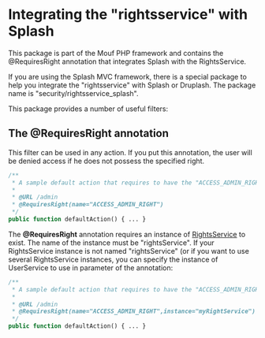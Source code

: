 Integrating the "rightsservice" with Splash
===========================================

This package is part of the Mouf PHP framework and contains the @RequiresRight annotation that integrates Splash with the RightsService.

If you are using the Splash MVC framework, there is a special package to help you
integrate the "rightsservice" with Splash or Druplash. The package name is "security/rightsservice_splash".

This package provides a number of useful filters:

The <b>@RequiresRight</b> annotation
------------------------------------

This filter can be used in any action. If you put this annotation, the user will be denied access
if he does not possess the specified right.

```php
/**
 * A sample default action that requires to have the "ACCESS_ADMIN_RIGHT" right.
 *
 * @URL /admin
 * @RequiresRight(name="ACCESS_ADMIN_RIGHT")
 */
public function defaultAction() { ... }
```

The <b>@RequiresRight</b> annotation requires an instance of <a href="rightsservice_package.html">RightsService</a> to exist. The
name of the instance must be "rightsService".
If your RightsService instance is not named "rightsService" (or if you want to use several RightsService instances,
you can specify the instance of UserService to use in parameter of the annotation:

```php
/**
 * A sample default action that requires to have the "ACCESS_ADMIN_RIGHT" right.
 *
 * @URL /admin
 * @RequiresRight(name="ACCESS_ADMIN_RIGHT",instance="myRightService")
 */
public function defaultAction() { ... }
```
